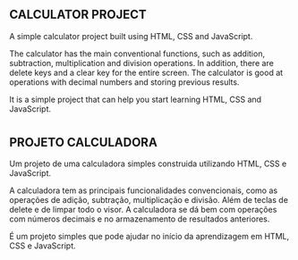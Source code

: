 ## CALCULATOR PROJECT

A simple calculator project built using HTML, CSS and JavaScript.

The calculator has the main conventional functions, such as addition, subtraction, multiplication and division operations. In addition, there are delete keys and a clear key for the entire screen. The calculator is good at operations with decimal numbers and storing previous results.

It is a simple project that can help you start learning HTML, CSS and JavaScript.

#

## PROJETO CALCULADORA

Um projeto de uma calculadora simples construida utilizando HTML, CSS e JavaScript. 

A calculadora tem as principais funcionalidades convencionais, como as operações de adição, subtração, multiplicação e divisão. Além de teclas de delete e de limpar todo o visor. A calculadora se dá bem com operações com números decimais e no armazenamento de resultados anteriores.

É um projeto simples que pode ajudar no início da aprendizagem em HTML, CSS e JavaScript.
